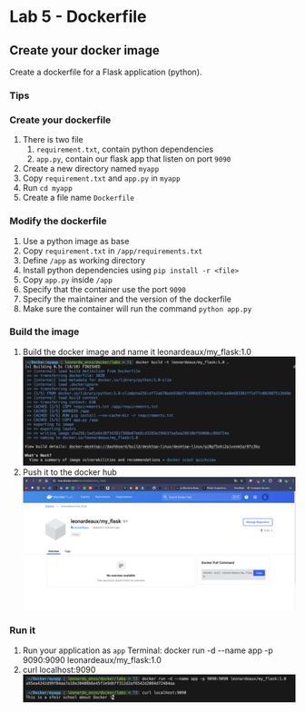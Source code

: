 # Lab 5 - Dockerfile

## Create your docker image

Create a dockerfile for a Flask application (python).

### Tips
 
### Create your dockerfile

1. There is two file 
   1. `requirement.txt`, contain python dependencies 
   2. `app.py`, contain our flask app that listen on port `9090`
2. Create a new directory named `myapp` 
3. Copy `requirement.txt` and `app.py` in `myapp`
4. Run `cd myapp`
5. Create a file name `Dockerfile`

### Modify the dockerfile

1. Use a python image as base
2. Copy `requirement.txt` in `/app/requirements.txt`
3. Define `/app` as working directory
4. Install python dependencies using `pip install -r <file>`
5. Copy `app.py` inside `/app`
6. Specify that the container use the port `9090`
7. Specify the maintainer and the version of the dockerfile
8. Make sure the container will run the command `python app.py`

### Build the image

1. Build the docker image and name it leonardeaux/my_flask:1.0
![Alt text](image1.png)
2. Push it to the docker hub
![Alt text](image2.png)

### Run it 

1. Run your application as `app`
Terminal: docker run -d --name app -p 9090:9090 leonardeaux/my_flask:1.0 
2. curl localhost:9090
![Alt text](image3.png)